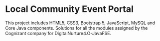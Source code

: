 # Local Community Event Portal

This project includes HTML5, CSS3, Bootstrap 5, JavaScript, MySQL and Core Java components.
Solutions for all the modules assigned by the Cognizant company for DigitalNurture4.O-JavaFSE.
